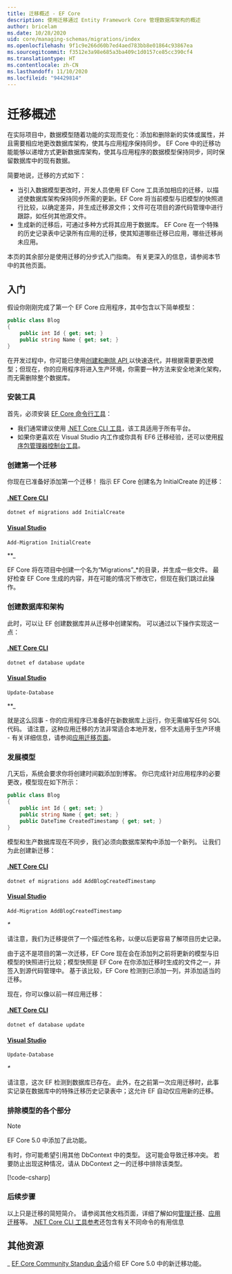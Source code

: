 ```yaml
---
title: 迁移概述 - EF Core
description: 使用迁移通过 Entity Framework Core 管理数据库架构的概述
author: bricelam
ms.date: 10/28/2020
uid: core/managing-schemas/migrations/index
ms.openlocfilehash: 9f1c9e266d60b7ed4aed783bb8e01864c93867ea
ms.sourcegitcommit: f3512e3a98e685a3ba409c1d0157ce85cc390cf4
ms.translationtype: HT
ms.contentlocale: zh-CN
ms.lasthandoff: 11/10/2020
ms.locfileid: "94429814"
---
```

# <a name="migrations-overview"></a>迁移概述

在实际项目中，数据模型随着功能的实现而变化：添加和删除新的实体或属性，并且需要相应地更改数据库架构，使其与应用程序保持同步。 EF Core 中的迁移功能能够以递增方式更新数据库架构，使其与应用程序的数据模型保持同步，同时保留数据库中的现有数据。

简要地说，迁移的方式如下：

* 当引入数据模型更改时，开发人员使用 EF Core 工具添加相应的迁移，以描述使数据库架构保持同步所需的更新。EF Core 将当前模型与旧模型的快照进行比较，以确定差异，并生成迁移源文件；文件可在项目的源代码管理中进行跟踪，如任何其他源文件。
* 生成新的迁移后，可通过多种方式将其应用于数据库。 EF Core 在一个特殊的历史记录表中记录所有应用的迁移，使其知道哪些迁移已应用，哪些迁移尚未应用。

本页的其余部分是使用迁移的分步式入门指南。 有关更深入的信息，请参阅本节中的其他页面。

## <a name="getting-started"></a>入门

假设你刚刚完成了第一个 EF Core 应用程序，其中包含以下简单模型：

```csharp
public class Blog
{
    public int Id { get; set; }
    public string Name { get; set; }
}
```

在开发过程中，你可能已使用[创建和删除 API ](xref:core/managing-schemas/ensure-created)以快速迭代，并根据需要更改模型；但现在，你的应用程序将进入生产环境，你需要一种方法来安全地演化架构，而无需删除整个数据库。

### <a name="install-the-tools"></a>安装工具

首先，必须安装 [EF Core 命令行工具](xref:core/cli/index)：

* 我们通常建议使用 [.NET Core CLI 工具](xref:core/cli/dotnet)，该工具适用于所有平台。
* 如果你更喜欢在 Visual Studio 内工作或你具有 EF6 迁移经验，还可以使用[程序包管理器控制台工具](xref:core/cli/powershell)。

### <a name="create-your-first-migration"></a>创建第一个迁移

你现在已准备好添加第一个迁移！ 指示 EF Core 创建名为 InitialCreate 的迁移：

#### <a name="net-core-cli"></a>[.NET Core CLI](#tab/dotnet-core-cli)

```dotnetcli
dotnet ef migrations add InitialCreate
```

#### <a name="visual-studio"></a>[Visual Studio](#tab/vs)

```powershell
Add-Migration InitialCreate
```

**_

EF Core 将在项目中创建一个名为“Migrations”_*的目录，并生成一些文件。 最好检查 EF Core 生成的内容，并在可能的情况下修改它，但现在我们跳过此操作。

### <a name="create-your-database-and-schema"></a>创建数据库和架构

此时，可以让 EF 创建数据库并从迁移中创建架构。 可以通过以下操作实现这一点：

#### <a name="net-core-cli"></a>[.NET Core CLI](#tab/dotnet-core-cli)

```dotnetcli
dotnet ef database update
```

#### <a name="visual-studio"></a>[Visual Studio](#tab/vs)

```powershell
Update-Database
```

**_

就是这么回事 - 你的应用程序已准备好在新数据库上运行，你无需编写任何 SQL 代码。 请注意，这种应用迁移的方法非常适合本地开发，但不太适用于生产环境 - 有关详细信息，请参阅[应用迁移页面](xref:core/managing-schemas/migrations/applying)。

### <a name="evolving-your-model"></a>发展模型

几天后，系统会要求你将创建时间戳添加到博客。 你已完成针对应用程序的必要更改，模型现在如下所示：

```csharp
public class Blog
{
    public int Id { get; set; }
    public string Name { get; set; }
    public DateTime CreatedTimestamp { get; set; }
}
```

模型和生产数据库现在不同步，我们必须向数据库架构中添加一个新列。 让我们为此创建新迁移：

#### <a name="net-core-cli"></a>[.NET Core CLI](#tab/dotnet-core-cli)

```dotnetcli
dotnet ef migrations add AddBlogCreatedTimestamp
```

#### <a name="visual-studio"></a>[Visual Studio](#tab/vs)

```powershell
Add-Migration AddBlogCreatedTimestamp
```

_*_

请注意，我们为迁移提供了一个描述性名称，以便以后更容易了解项目历史记录。

由于这不是项目的第一次迁移，EF Core 现在会在添加列之前将更新的模型与旧模型的快照进行比较；模型快照是 EF Core 在你添加迁移时生成的文件之一，并签入到源代码管理中。 基于该比较，EF Core 检测到已添加一列，并添加适当的迁移。

现在，你可以像以前一样应用迁移：

<!--markdownlint-disable MD024-->

#### <a name="net-core-cli"></a>[.NET Core CLI](#tab/dotnet-core-cli)

```dotnetcli
dotnet ef database update
```

#### <a name="visual-studio"></a>[Visual Studio](#tab/vs)

```powershell
Update-Database
```

<!--markdownlint-enable MD024-->

_*_

请注意，这次 EF 检测到数据库已存在。 此外，在之前第一次应用迁移时，此事实记录在数据库中的特殊迁移历史记录表中；这允许 EF 自动仅应用新的迁移。

### <a name="excluding-parts-of-your-model"></a>排除模型的各个部分

> [!NOTE]
> EF Core 5.0 中添加了此功能。

有时，你可能希望引用其他 DbContext 中的类型。 这可能会导致迁移冲突。 若要防止出现这种情况，请从 DbContext 之一的迁移中排除该类型。

[!code-csharp[](../../../../samples/core/Modeling/FluentAPI/TableExcludeFromMigrations.cs#TableExcludeFromMigrations)]

### <a name="next-steps"></a>后续步骤

以上只是迁移的简短简介。 请参阅其他文档页面，详细了解如何[管理迁移](xref:core/managing-schemas/migrations/managing)、[应用迁移](xref:core/managing-schemas/migrations/applying)等。 [.NET Core CLI 工具参考](xref:core/cli/index)还包含有关不同命令的有用信息

## <a name="additional-resources"></a>其他资源

_ [EF Core Community Standup 会话](https://www.youtube.com/watch?v=mSsGERmrhnE&list=PLdo4fOcmZ0oX-DBuRG4u58ZTAJgBAeQ-t&index=20)介绍 EF Core 5.0 中的新迁移功能。
